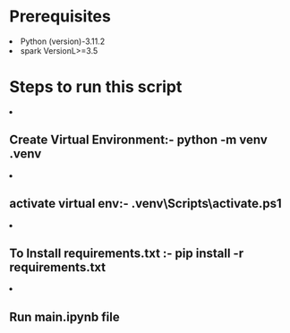 <left>
<h1>Prerequisites</h1>
<li>Python (version)-3.11.2</li>
<li>spark VersionL>=3.5</li>

<h1>Steps to run this script</h1>

<ls>
<li><h2>Create Virtual Environment:- python -m venv .venv</h2></li>
<li><h2>activate virtual env:- .venv\Scripts\activate.ps1</h2></li>
<li><h2>To Install requirements.txt :- pip install -r requirements.txt </h2></li>
<li><h2>Run main.ipynb file</h2></li>
</ls>